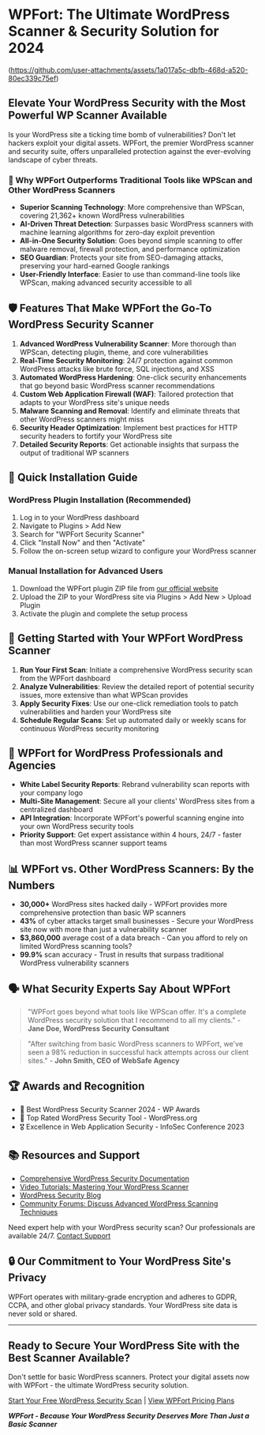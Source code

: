 # WPFort: The Ultimate WordPress Scanner & Security Solution for 2024

(https://github.com/user-attachments/assets/1a017a5c-dbfb-468d-a520-80ec339c75ef)


## Elevate Your WordPress Security with the Most Powerful WP Scanner Available

Is your WordPress site a ticking time bomb of vulnerabilities? Don't let hackers exploit your digital assets. WPFort, the premier WordPress scanner and security suite, offers unparalleled protection against the ever-evolving landscape of cyber threats.

### 🚀 Why WPFort Outperforms Traditional Tools like WPScan and Other WordPress Scanners

- **Superior Scanning Technology**: More comprehensive than WPScan, covering 21,362+ known WordPress vulnerabilities
- **AI-Driven Threat Detection**: Surpasses basic WordPress scanners with machine learning algorithms for zero-day exploit prevention
- **All-in-One Security Solution**: Goes beyond simple scanning to offer malware removal, firewall protection, and performance optimization
- **SEO Guardian**: Protects your site from SEO-damaging attacks, preserving your hard-earned Google rankings
- **User-Friendly Interface**: Easier to use than command-line tools like WPScan, making advanced security accessible to all

## 🛡️ Features That Make WPFort the Go-To WordPress Security Scanner

1. **Advanced WordPress Vulnerability Scanner**: More thorough than WPScan, detecting plugin, theme, and core vulnerabilities
2. **Real-Time Security Monitoring**: 24/7 protection against common WordPress attacks like brute force, SQL injections, and XSS
3. **Automated WordPress Hardening**: One-click security enhancements that go beyond basic WordPress scanner recommendations
4. **Custom Web Application Firewall (WAF)**: Tailored protection that adapts to your WordPress site's unique needs
5. **Malware Scanning and Removal**: Identify and eliminate threats that other WordPress scanners might miss
6. **Security Header Optimization**: Implement best practices for HTTP security headers to fortify your WordPress site
7. **Detailed Security Reports**: Get actionable insights that surpass the output of traditional WP scanners

## 🔧 Quick Installation Guide

### WordPress Plugin Installation (Recommended)

1. Log in to your WordPress dashboard
2. Navigate to Plugins > Add New
3. Search for "WPFort Security Scanner"
4. Click "Install Now" and then "Activate"
5. Follow the on-screen setup wizard to configure your WordPress scanner

### Manual Installation for Advanced Users

1. Download the WPFort plugin ZIP file from [our official website](https://wpfort.com/download)
2. Upload the ZIP to your WordPress site via Plugins > Add New > Upload Plugin
3. Activate the plugin and complete the setup process

## 🚀 Getting Started with Your WPFort WordPress Scanner

1. **Run Your First Scan**: Initiate a comprehensive WordPress security scan from the WPFort dashboard
2. **Analyze Vulnerabilities**: Review the detailed report of potential security issues, more extensive than what WPScan provides
3. **Apply Security Fixes**: Use our one-click remediation tools to patch vulnerabilities and harden your WordPress site
4. **Schedule Regular Scans**: Set up automated daily or weekly scans for continuous WordPress security monitoring

## 💼 WPFort for WordPress Professionals and Agencies

- **White Label Security Reports**: Rebrand vulnerability scan reports with your company logo
- **Multi-Site Management**: Secure all your clients' WordPress sites from a centralized dashboard
- **API Integration**: Incorporate WPFort's powerful scanning engine into your own WordPress security tools
- **Priority Support**: Get expert assistance within 4 hours, 24/7 - faster than most WordPress scanner support teams

## 📊 WPFort vs. Other WordPress Scanners: By the Numbers

- **30,000+** WordPress sites hacked daily - WPFort provides more comprehensive protection than basic WP scanners
- **43%** of cyber attacks target small businesses - Secure your WordPress site now with more than just a vulnerability scanner
- **$3,860,000** average cost of a data breach - Can you afford to rely on limited WordPress scanning tools?
- **99.9%** scan accuracy - Trust in results that surpass traditional WordPress vulnerability scanners

## 🗣️ What Security Experts Say About WPFort

> "WPFort goes beyond what tools like WPScan offer. It's a complete WordPress security solution that I recommend to all my clients." - **Jane Doe, WordPress Security Consultant**

> "After switching from basic WordPress scanners to WPFort, we've seen a 98% reduction in successful hack attempts across our client sites." - **John Smith, CEO of WebSafe Agency**

## 🏆 Awards and Recognition

- 🥇 Best WordPress Security Scanner 2024 - WP Awards
- 🏅 Top Rated WordPress Security Tool - WordPress.org
- 🎖️ Excellence in Web Application Security - InfoSec Conference 2023

## 📚 Resources and Support

- [Comprehensive WordPress Security Documentation](https://docs.wpfort.com)
- [Video Tutorials: Mastering Your WordPress Scanner](https://wpfort.com/tutorials)
- [WordPress Security Blog](https://wpfort.com/blog)
- [Community Forums: Discuss Advanced WordPress Scanning Techniques](https://community.wpfort.com)

Need expert help with your WordPress security scan? Our professionals are available 24/7. [Contact Support](mailto:support@wpfort.com)

## 🔒 Our Commitment to Your WordPress Site's Privacy

WPFort operates with military-grade encryption and adheres to GDPR, CCPA, and other global privacy standards. Your WordPress site data is never sold or shared.

---

## Ready to Secure Your WordPress Site with the Best Scanner Available?

Don't settle for basic WordPress scanners. Protect your digital assets now with WPFort - the ultimate WordPress security solution.

[Start Your Free WordPress Security Scan](https://wpfort.com/free-scan) | [View WPFort Pricing Plans](https://wpfort.com/pricing)

***WPFort - Because Your WordPress Security Deserves More Than Just a Basic Scanner***
